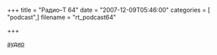+++
title = "Радио–Т 64"
date = "2007-12-09T05:46:00"
categories = [ "podcast",]
filename = "rt_podcast64"

+++

[аудио](https://cdn.radio-t.com/rt_podcast64.mp3)
<audio src="https://cdn.radio-t.com/rt_podcast64.mp3" preload="none"></audio>